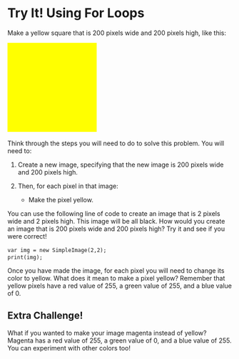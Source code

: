 # Try It! Using For Loops

Make a yellow square that is 200 pixels wide and 200 pixels high, like this:

<img src="./yellow-square.png">

Think through the steps you will need to do to solve this problem. You will need to:

1. Create a new image, specifying that the new image is 200 pixels wide and 200 pixels high.

2. Then, for each pixel in that image:
   - Make the pixel yellow.

You can use the following line of code to create an image that is 2 pixels wide and 2 pixels high. This image will be all black. How would you create an image that is 200 pixels wide and 200 pixels high? Try it and see if you were correct!
```
var img = new SimpleImage(2,2);
print(img);
```
Once you have made the image, for each pixel you will need to change its color to yellow. What does it mean to make a pixel yellow? Remember that yellow pixels have a red value of 255, a green value of 255, and a blue value of 0.

## Extra Challenge!
What if you wanted to make your image magenta instead of yellow? Magenta has a red value of 255, a green value of 0, and a blue value of 255. You can experiment with other colors too!